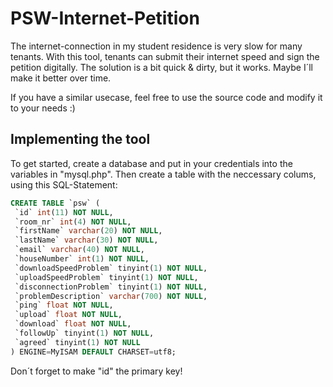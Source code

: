 # PSW-Internet-Petition
 The internet-connection in my student residence is very slow for many tenants. With this tool, tenants can submit their internet speed and sign the petition digitally.
 The solution is a bit quick & dirty, but it works. Maybe I´ll make it better over time.
 
 If you have a similar usecase, feel free to use the source code and modify it to your needs :)
 
 ## Implementing the tool
 To get started, create a database and put in your credentials into the variables in "mysql.php".
 Then create a table with the neccessary colums, using this SQL-Statement:
 
 ```SQL
 CREATE TABLE `psw` (
  `id` int(11) NOT NULL,
  `room_nr` int(4) NOT NULL,
  `firstName` varchar(20) NOT NULL,
  `lastName` varchar(30) NOT NULL,
  `email` varchar(40) NOT NULL,
  `houseNumber` int(1) NOT NULL,
  `downloadSpeedProblem` tinyint(1) NOT NULL,
  `uploadSpeedProblem` tinyint(1) NOT NULL,
  `disconnectionProblem` tinyint(1) NOT NULL,
  `problemDescription` varchar(700) NOT NULL,
  `ping` float NOT NULL,
  `upload` float NOT NULL,
  `download` float NOT NULL,
  `followUp` tinyint(1) NOT NULL,
  `agreed` tinyint(1) NOT NULL
) ENGINE=MyISAM DEFAULT CHARSET=utf8;
```

Don´t forget to make "id" the primary key!
